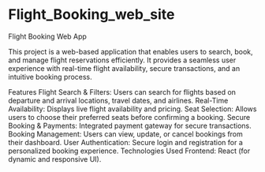 # Flight_Booking_web_site

Flight Booking Web App

This project is a web-based application that enables users to search, book, and manage flight reservations efficiently. It provides a seamless user experience with real-time flight availability, secure transactions, and an intuitive booking process.

Features
Flight Search & Filters: Users can search for flights based on departure and arrival locations, travel dates, and airlines.
Real-Time Availability: Displays live flight availability and pricing.
Seat Selection: Allows users to choose their preferred seats before confirming a booking.
Secure Booking & Payments: Integrated payment gateway for secure transactions.
Booking Management: Users can view, update, or cancel bookings from their dashboard.
User Authentication: Secure login and registration for a personalized booking experience.
Technologies Used
Frontend: React (for dynamic and responsive UI).
